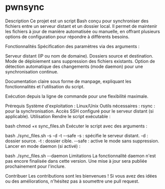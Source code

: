 # pwnsync
Description
Ce projet est un script Bash conçu pour synchroniser des fichiers entre un serveur distant et un dossier local. Il permet de maintenir les fichiers à jour de manière automatisée ou manuelle, en offrant plusieurs options de configuration pour répondre à différents besoins.

Fonctionnalités
Spécification des paramètres via des arguments :

Serveur distant (IP ou nom de domaine).
Dossiers source et destination.
Mode de déploiement sans suppression des fichiers existants.
Option de détection automatique des changements (mode daemon) pour une synchronisation continue.

Documentation claire sous forme de manpage, expliquant les fonctionnalités et l'utilisation du script.

Exécution depuis la ligne de commande pour une flexibilité maximale.

Prérequis
Système d'exploitation : Linux/Unix
Outils nécessaires :
rsync : pour la synchronisation.
Accès SSH configuré pour le serveur distant (si applicable).
Utilisation
Rendre le script exécutable :

bash
chmod +x sync_files.sh
Exécuter le script avec des arguments :

bash
./sync_files.sh -s <serveur distant> -d <dossier source> -t <dossier cible> --safe
-s : spécifie le serveur distant.
-d : dossier source.
-t : dossier cible.
--safe : active le mode sans suppression.
Lancer en mode daemon (si activé) :

bash
./sync_files.sh --daemon
Limitations
La fonctionnalité daemon n'est pas encore finalisée dans cette version. Une mise à jour sera publiée prochainement pour l'inclure.

Contribuer
Les contributions sont les bienvenues ! Si vous avez des idées ou des améliorations, n'hésitez pas à soumettre une pull request.

